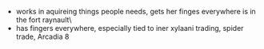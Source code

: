 - works in aquireing things people needs, gets her finges everywhere is in the fort raynault\
- has fingers everywhere, especially tied to iner xylaani trading, spider trade,
[
]()Arcadia 8

